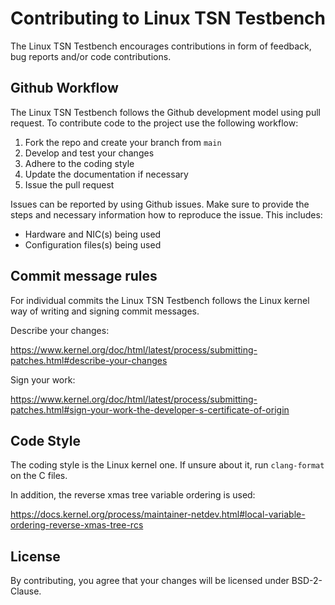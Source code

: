 # Contributing to Linux TSN Testbench

The Linux TSN Testbench encourages contributions in form of feedback, bug reports and/or code contributions.

## Github Workflow

The Linux TSN Testbench follows the Github development model using pull request. To contribute code to the project use
the following workflow:

1. Fork the repo and create your branch from ``main``
2. Develop and test your changes
3. Adhere to the coding style
4. Update the documentation if necessary
5. Issue the pull request

Issues can be reported by using Github issues. Make sure to provide the steps and necessary information how to reproduce
the issue. This includes:

- Hardware and NIC(s) being used
- Configuration files(s) being used

## Commit message rules

For individual commits the Linux TSN Testbench follows the Linux kernel way of writing and signing commit messages.

Describe your changes:

https://www.kernel.org/doc/html/latest/process/submitting-patches.html#describe-your-changes

Sign your work:

https://www.kernel.org/doc/html/latest/process/submitting-patches.html#sign-your-work-the-developer-s-certificate-of-origin

## Code Style

The coding style is the Linux kernel one. If unsure about it, run ``clang-format`` on the C files.

In addition, the reverse xmas tree variable ordering is used:

https://docs.kernel.org/process/maintainer-netdev.html#local-variable-ordering-reverse-xmas-tree-rcs

## License

By contributing, you agree that your changes will be licensed under BSD-2-Clause.

